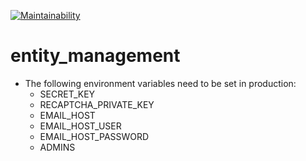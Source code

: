 [![Maintainability](https://api.codeclimate.com/v1/badges/ac5adf3a92f288a22858/maintainability)](https://codeclimate.com/github/zypriafl/entity_management/maintainability)

# entity_management

* The following environment variables need to be set in production:
    * SECRET_KEY
    * RECAPTCHA_PRIVATE_KEY
    * EMAIL_HOST
    * EMAIL_HOST_USER
    * EMAIL_HOST_PASSWORD
    * ADMINS
